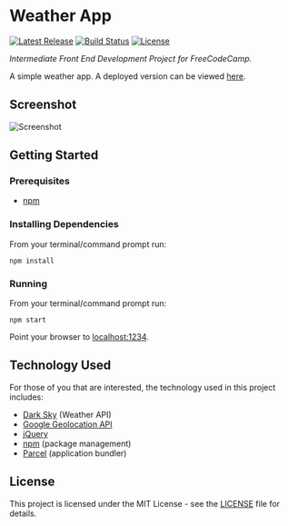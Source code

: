 # Weather App

[![Latest Release](https://img.shields.io/github/release/vanillaSlice/WeatherApp.svg)](https://github.com/vanillaSlice/WeatherApp/releases/latest)
[![Build Status](https://img.shields.io/travis/com/vanillaSlice/WeatherApp/master.svg)](https://travis-ci.com/vanillaSlice/WeatherApp)
[![License](https://img.shields.io/github/license/vanillaSlice/WeatherApp.svg)](LICENSE)

*Intermediate Front End Development Project for FreeCodeCamp.*

A simple weather app. A deployed version can be viewed
[here](https://weatherapp.mikelowe.xyz/).

## Screenshot

![Screenshot](/images/screenshot-3.png)

## Getting Started

### Prerequisites

* [npm](https://www.npmjs.com/)

### Installing Dependencies

From your terminal/command prompt run:

```
npm install
```

### Running

From your terminal/command prompt run:

```
npm start
```

Point your browser to [localhost:1234](http://localhost:1234).

## Technology Used

For those of you that are interested, the technology used in this project includes:

* [Dark Sky](https://darksky.net/) (Weather API)
* [Google Geolocation API](https://developers.google.com/maps/documentation/geolocation/intro)
* [jQuery](https://jquery.com/)
* [npm](https://www.npmjs.com/) (package management)
* [Parcel](https://parceljs.org/) (application bundler)

## License

This project is licensed under the MIT License - see the [LICENSE](LICENSE) file for details.

